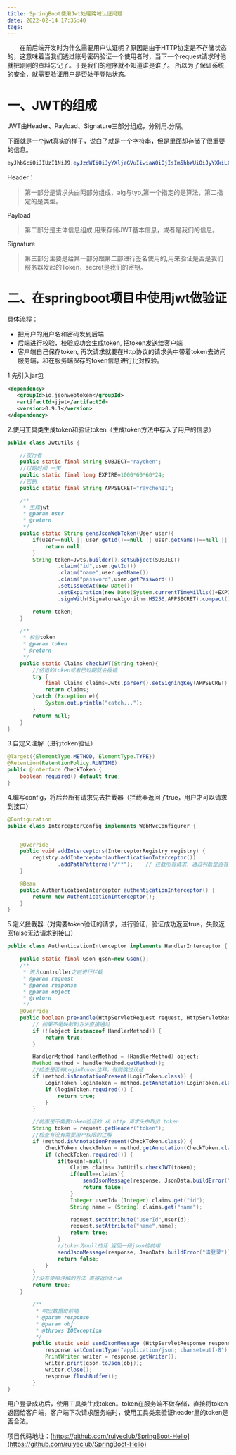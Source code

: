 ```yaml
---
title: SpringBoot使用Jwt处理跨域认证问题
date: 2022-02-14 17:35:40
tags:
---
```


　　在前后端开发时为什么需要用户认证呢？原因是由于HTTP协定是不存储状态的，这意味着当我们透过账号密码验证一个使用者时，当下一个request请求时他就把刚刚的资料忘记了。于是我们的程序就不知道谁是谁了。 所以为了保证系统的安全，就需要验证用户是否处于登陆状态。

# 一、JWT的组成

JWT由Header、Payload、Signature三部分组成，分别用.分隔。

下面就是一个jwt真实的样子，说白了就是一个字符串，但是里面却存储了很重要的信息。

```java
eyJhbGciOiJIUzI1NiJ9.eyJzdWIiOiJyYXljaGVuIiwiaWQiOjIsIm5hbWUiOiJyYXkiLCJwYXNzd29yZCI6IjMyMSIsImlhdCI6MTU5MDI5OTU0OCwiZXhwIjoxNTkwMzg1OTQ4fQ.ORJNldDIfffg7D3_xu0_dBWb16y4fPLtw_r6qgScFpQ
```
Header：
> 第一部分是请求头由两部分组成，alg与typ,第一个指定的是算法，第二指定的是类型。

Payload
> 第二部分是主体信息组成,用来存储JWT基本信息，或者是我们的信息。

Signature
> 第三部分主要是给第一部分跟第二部进行签名使用的,用来验证是否是我们服务器发起的Token，secret是我们的密钥。

# 二、在springboot项目中使用jwt做验证

具体流程：

-  把用户的用户名和密码发到后端
-  后端进行校验，校验成功会生成token, 把token发送给客户端
-  客户端自己保存token, 再次请求就要在Http协议的请求头中带着token去访问服务端，和在服务端保存的token信息进行比对校验。

1.先引入jar包
```xml
<dependency>
   <groupId>io.jsonwebtoken</groupId>
   <artifactId>jjwt</artifactId>
   <version>0.9.1</version>
</dependency>
```
2.使用工具类生成token和验证token（生成token方法中存入了用户的信息）

```java
public class JwtUtils {

    //发行者
    public static final String SUBJECT="raychen";
    //过期时间 一天
    public static final long EXPIRE=1000*60*60*24;
    //密钥
    public static final String APPSECRET="raychen11";

    /**
     * 生成jwt
     * @param user
     * @return
     */
    public static String geneJsonWebToken(User user){
        if(user==null || user.getId()==null || user.getName()==null || user.getPassword()==null){
            return null;
        }
        String token=Jwts.builder().setSubject(SUBJECT)
                .claim("id",user.getId())
                .claim("name",user.getName())
                .claim("password",user.getPassword())
                .setIssuedAt(new Date())
                .setExpiration(new Date(System.currentTimeMillis()+EXPIRE))
                .signWith(SignatureAlgorithm.HS256,APPSECRET).compact();

        return token;
    }

    /**
     * 校验token
     * @param token
     * @return
     */
    public static Claims checkJWT(String token){
        //仿造的token或者已过期就会报错
        try {
            final Claims claims=Jwts.parser().setSigningKey(APPSECRET).parseClaimsJws(token).getBody();
            return claims;
        }catch (Exception e){
            System.out.println("catch...");
        }
        return null;
    }
}
```
3.自定义注解（进行token验证）
```java
@Target({ElementType.METHOD, ElementType.TYPE})
@Retention(RetentionPolicy.RUNTIME)
public @interface CheckToken {
    boolean required() default true;
}
```
4.编写config，将后台所有请求先去拦截器（拦截器返回了true，用户才可以请求到接口）
```java
@Configuration
public class InterceptorConfig implements WebMvcConfigurer {


    @Override
    public void addInterceptors(InterceptorRegistry registry) {
        registry.addInterceptor(authenticationInterceptor())
                .addPathPatterns("/**");    // 拦截所有请求，通过判断是否有 @LoginRequired 注解 决定是否需要登录
    }

    @Bean
    public AuthenticationInterceptor authenticationInterceptor() {
        return new AuthenticationInterceptor();
    }
}
```
5.定义拦截器（对需要token验证的请求，进行验证，验证成功返回true，失败返回false无法请求到接口）
```java
public class AuthenticationInterceptor implements HandlerInterceptor {

    public static final Gson gson=new Gson();
    /**
     * 进入controller之前进行拦截
     * @param request
     * @param response
     * @param object
     * @return
     */
    @Override
    public boolean preHandle(HttpServletRequest request, HttpServletResponse response, Object object) throws Exception {
        // 如果不是映射到方法直接通过
        if (!(object instanceof HandlerMethod)) {
            return true;
        }

        HandlerMethod handlerMethod = (HandlerMethod) object;
        Method method = handlerMethod.getMethod();
        //检查是否有LoginToken注释，有则跳过认证
        if (method.isAnnotationPresent(LoginToken.class)) {
            LoginToken loginToken = method.getAnnotation(LoginToken.class);
            if (loginToken.required()) {
                return true;
            }
        }

        //前面是不需要token验证的 从 http 请求头中取出 token
        String token = request.getHeader("token");
        //检查有没有需要用户权限的注解
        if (method.isAnnotationPresent(CheckToken.class)) {
            CheckToken checkToken = method.getAnnotation(CheckToken.class);
            if (checkToken.required()) {
                if(token!=null){
                    Claims claims= JwtUtils.checkJWT(token);
                    if(null==claims){
                        sendJsonMessage(response, JsonData.buildError("token有误"));
                        return false;
                    }
                    Integer userId= (Integer) claims.get("id");
                    String name = (String) claims.get("name");

                    request.setAttribute("userId",userId);
                    request.setAttribute("name",name);
                    return true;
                }
                //token为null的话 返回一段json给前端
                sendJsonMessage(response, JsonData.buildError("请登录"));
                return false;
            }
        }
        //没有使用注解的方法 直接返回true
        return true;
    }

        /**
         * 响应数据给前端
         * @param response
         * @param obj
         * @throws IOException
         */
        public static void sendJsonMessage (HttpServletResponse response, Object obj) throws IOException {
            response.setContentType("application/json; charset=utf-8");
            PrintWriter writer = response.getWriter();
            writer.print(gson.toJson(obj));
            writer.close();
            response.flushBuffer();
        }
}
```
用户登录成功后，使用工具类生成token。token在服务端不做存储，直接将token返回给客户端，客户端下次请求服务端时，使用工具类来验证header里的token是否合法。

项目代码地址：[https://github.com/ruiyeclub/SpringBoot-Hello](https://github.com/ruiyeclub/SpringBoot-Hello)
